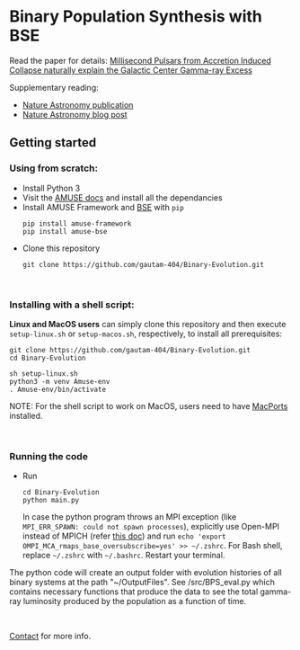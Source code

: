 # Binary Population Synthesis with BSE

Read the paper for details: [Millisecond Pulsars from Accretion Induced Collapse naturally explain the Galactic Center Gamma-ray Excess](https://arxiv.org/abs/2106.00222)

Supplementary reading:
* [Nature Astronomy publication](https://www.nature.com/articles/s41550-022-01658-3)
* [Nature Astronomy blog post](https://astronomycommunity.nature.com/posts/millisecond-pulsars-from-accretion-induced-collapse-naturally-explain-the-galactic-center-gamma-ray-excess)

## Getting started


### Using from scratch:
* Install Python 3
* Visit the [AMUSE docs](https://amuse.readthedocs.io/en/latest/install/howto-install-AMUSE.html) and install all the dependancies
* Install AMUSE Framework and [BSE](https://amuse.readthedocs.io/en/latest/reference/available-codes.html#bse) with `pip`
    <br> 
    ```
    pip install amuse-framework
    pip install amuse-bse
    ```
* Clone this repository
    ```
    git clone https://github.com/gautam-404/Binary-Evolution.git
    ```

<br>

### Installing with a shell script:
**Linux and MacOS users** can simply clone this repository and then execute `setup-linux.sh` or `setup-macos.sh`, respectively, to install all prerequisites:
```
git clone https://github.com/gautam-404/Binary-Evolution.git
cd Binary-Evolution
```
```
sh setup-linux.sh
python3 -m venv Amuse-env
. Amuse-env/bin/activate
```

NOTE: For the shell script to work on MacOS, users need to have [MacPorts](https://www.macports.org/) installed.

<br>

### Running the code
* Run 
    ```
    cd Binary-Evolution
    python main.py
    ```
    In case the python program throws an MPI exception (like `MPI_ERR_SPAWN: could not spawn processes`), explicitly use Open-MPI instead of MPICH (refer [this doc](https://amuse.readthedocs.io/en/latest/install/howto-install-AMUSE.html)) and run `echo 'export OMPI_MCA_rmaps_base_oversubscribe=yes' >> ~/.zshrc`. For Bash shell, replace `~/.zshrc` with `~/.bashrc`. Restart your terminal.
    
    
The python code will create an output folder with evolution histories of all binary systems at the path "~/OutputFiles". See /src/BPS_eval.py which contains necessary functions that produce the data to see the total gamma-ray luminosity produced by the population as a function of time. 

<br>

[Contact](mailto:gautam.anuj.1195@gmail.com) for more info.
